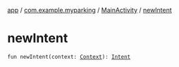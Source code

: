 [app](../../index.md) / [com.example.myparking](../index.md) / [MainActivity](index.md) / [newIntent](./new-intent.md)

# newIntent

`fun newIntent(context: `[`Context`](https://developer.android.com/reference/android/content/Context.html)`): `[`Intent`](https://developer.android.com/reference/android/content/Intent.html)